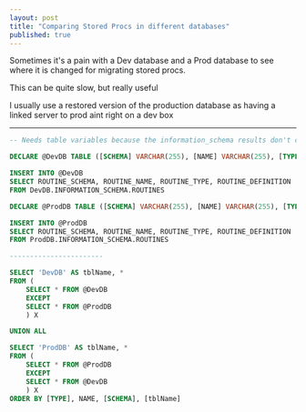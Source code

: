```yaml
---
layout: post
title: "Comparing Stored Procs in different databases"
published: true
---
```

Sometimes it's a pain with a Dev database and a Prod database to see where it is changed for migrating stored procs. 

This can be quite slow, but really useful

I usually use a restored version of the production database as having a linked server to prod aint right on a dev box

-----------------------

```sql
-- Needs table variables because the information_schema results don't compare nicely. Weird.

DECLARE @DevDB TABLE ([SCHEMA] VARCHAR(255), [NAME] VARCHAR(255), [TYPE] VARCHAR(255), [DEFINITION] VARCHAR(8000))

INSERT INTO @DevDB
SELECT ROUTINE_SCHEMA, ROUTINE_NAME, ROUTINE_TYPE, ROUTINE_DEFINITION
FROM DevDB.INFORMATION_SCHEMA.ROUTINES

DECLARE @ProdDB TABLE ([SCHEMA] VARCHAR(255), [NAME] VARCHAR(255), [TYPE] VARCHAR(255), [DEFINITION] VARCHAR(8000))

INSERT INTO @ProdDB
SELECT ROUTINE_SCHEMA, ROUTINE_NAME, ROUTINE_TYPE, ROUTINE_DEFINITION
FROM ProdDB.INFORMATION_SCHEMA.ROUTINES

-----------------------

SELECT 'DevDB' AS tblName, *
FROM (
	SELECT * FROM @DevDB	
	EXCEPT	
	SELECT * FROM @ProdDB
	) X

UNION ALL

SELECT 'ProdDB' AS tblName, *
FROM (
	SELECT * FROM @ProdDB	
	EXCEPT	
	SELECT * FROM @DevDB
	) X
ORDER BY [TYPE], NAME, [SCHEMA], [tblName]
```
